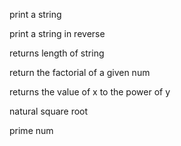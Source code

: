 print a string

print a string in reverse

returns length of string

return the factorial of a given num

returns the value of x to the power of y

natural square root

prime num
